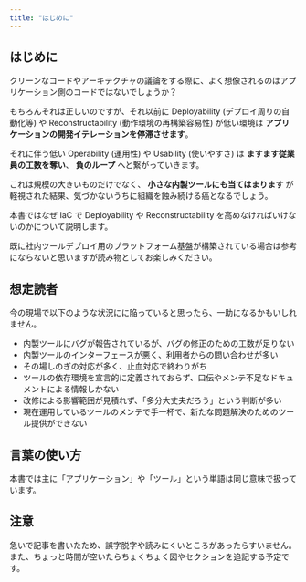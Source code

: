 ```yaml
---
title: "はじめに"
---
```


## はじめに

クリーンなコードやアーキテクチャの議論をする際に、よく想像されるのはアプリケーション側のコードではないでしょうか？

もちろんそれは正しいのですが、それ以前に Deployability (デプロイ周りの自動化等) や Reconstructability (動作環境の再構築容易性) が低い環境は **アプリケーションの開発イテレーションを停滞させます**。

それに伴う低い Operability (運用性) や Usability (使いやすさ) は **ますます従業員の工数を奪い**、 **負のループ** へと繋がっていきます。

これは規模の大きいものだけでなく、 **小さな内製ツールにも当てはまります** が軽視された結果、気づかないうちに組織を蝕み続ける癌となるでしょう。

本書ではなぜ IaC で Deployability や Reconstructability を高めなければいけないのかについて説明します。

既に社内ツールデプロイ用のプラットフォーム基盤が構築されている場合は参考にならないと思いますが読み物としてお楽しみください。

## 想定読者

今の現場で以下のような状況にに陥っていると思ったら、一助になるかもいしれません。

- 内製ツールにバグが報告されているが、バグの修正のための工数が足りない
- 内製ツールのインターフェースが悪く、利用者からの問い合わせが多い
- その場しのぎの対応が多く、止血対応で終わりがち
- ツールの依存環境を宣言的に定義されておらず、口伝やメンテ不足なドキュメントによる情報しかない
- 改修による影響範囲が見積れず、「多分大丈夫だろう」という判断が多い
- 現在運用しているツールのメンテで手一杯で、新たな問題解決のためのツール提供ができない

## 言葉の使い方

本書では主に「アプリケーション」や「ツール」という単語は同じ意味で扱っています。

## 注意

急いで記事を書いたため、誤字脱字や読みにくいところがあったらすいません。
また、ちょっと時間が空いたらちょくちょく図やセクションを追記する予定です。
